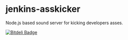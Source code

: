jenkins-asskicker
=================

Node.js based sound server for kicking developers asses.


[![Bitdeli Badge](https://d2weczhvl823v0.cloudfront.net/aferre/jenkins-asskicker/trend.png)](https://bitdeli.com/free "Bitdeli Badge")

